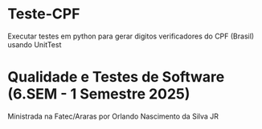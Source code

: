 # Teste-CPF
Executar testes em python para gerar digitos verificadores do CPF (Brasil) usando UnitTest
# Qualidade e Testes de Software (6.SEM - 1 Semestre 2025)
Ministrada na Fatec/Araras por Orlando Nascimento da Silva JR
